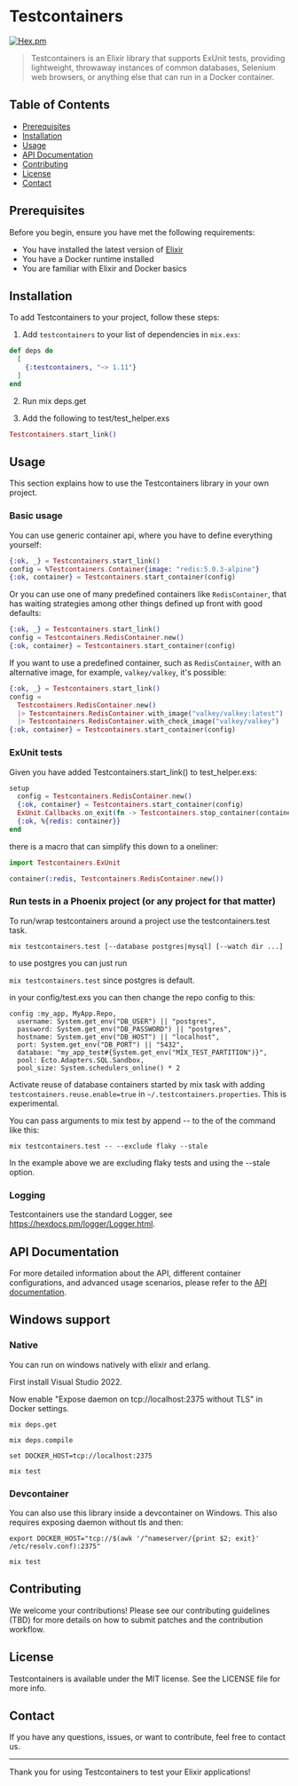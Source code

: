 # Testcontainers

[![Hex.pm](https://img.shields.io/hexpm/v/testcontainers.svg)](https://hex.pm/packages/testcontainers)

> Testcontainers is an Elixir library that supports ExUnit tests, providing lightweight, throwaway instances of common databases, Selenium web browsers, or anything else that can run in a Docker container.

## Table of Contents
- [Prerequisites](#prerequisites)
- [Installation](#installation)
- [Usage](#usage)
- [API Documentation](#api-documentation)
- [Contributing](#contributing)
- [License](#license)
- [Contact](#contact)

## Prerequisites

Before you begin, ensure you have met the following requirements:
- You have installed the latest version of [Elixir](https://elixir-lang.org/install.html)
- You have a Docker runtime installed
- You are familiar with Elixir and Docker basics

## Installation

To add Testcontainers to your project, follow these steps:

1. Add `testcontainers` to your list of dependencies in `mix.exs`:

```elixir
def deps do
  [
    {:testcontainers, "~> 1.11"}
  ]
end
```

2. Run mix deps.get

3. Add the following to test/test_helper.exs

```elixir
Testcontainers.start_link()
```

## Usage

This section explains how to use the Testcontainers library in your own project.

### Basic usage

You can use generic container api, where you have to define everything yourself:

```elixir
{:ok, _} = Testcontainers.start_link()
config = %Testcontainers.Container{image: "redis:5.0.3-alpine"}
{:ok, container} = Testcontainers.start_container(config)
```

Or you can use one of many predefined containers like `RedisContainer`, that has waiting strategies among other things defined up front with good defaults:

```elixir
{:ok, _} = Testcontainers.start_link()
config = Testcontainers.RedisContainer.new()
{:ok, container} = Testcontainers.start_container(config)
```

If you want to use a predefined container, such as `RedisContainer`, with an alternative image, for example, `valkey/valkey`, it's possible:

```elixir
{:ok, _} = Testcontainers.start_link()
config =
  Testcontainers.RedisContainer.new()
  |> Testcontainers.RedisContainer.with_image("valkey/valkey:latest")
  |> Testcontainers.RedisContainer.with_check_image("valkey/valkey")
{:ok, container} = Testcontainers.start_container(config)
```

### ExUnit tests

Given you have added Testcontainers.start_link() to test_helper.exs:

```elixir
setup 
  config = Testcontainers.RedisContainer.new()
  {:ok, container} = Testcontainers.start_container(config)
  ExUnit.Callbacks.on_exit(fn -> Testcontainers.stop_container(container.container_id) end)
  {:ok, %{redis: container}}
end
```

there is a macro that can simplify this down to a oneliner:

```elixir
import Testcontainers.ExUnit

container(:redis, Testcontainers.RedisContainer.new())
```

### Run tests in a Phoenix project (or any project for that matter)

To run/wrap testcontainers around a project use the testcontainers.test task.

`mix testcontainers.test [--database postgres|mysql] [--watch dir ...]`

to use postgres you can just run

`mix testcontainers.test` since postgres is default.

in your config/test.exs you can then change the repo config to this:

```
config :my_app, MyApp.Repo,
  username: System.get_env("DB_USER") || "postgres",
  password: System.get_env("DB_PASSWORD") || "postgres",
  hostname: System.get_env("DB_HOST") || "localhost",
  port: System.get_env("DB_PORT") || "5432",
  database: "my_app_test#{System.get_env("MIX_TEST_PARTITION")}",
  pool: Ecto.Adapters.SQL.Sandbox,
  pool_size: System.schedulers_online() * 2
```

Activate reuse of database containers started by mix task with adding `testcontainers.reuse.enable=true` in `~/.testcontainers.properties`. This is experimental.

You can pass arguments to mix test by append -- to the of the command like this:

`mix testcontainers.test -- --exclude flaky --stale`

In the example above we are excluding flaky tests and using the --stale option.

### Logging

Testcontainers use the standard Logger, see https://hexdocs.pm/logger/Logger.html.

## API Documentation

For more detailed information about the API, different container configurations, and advanced usage scenarios, please refer to the [API documentation](https://hexdocs.pm/testcontainers/api-reference.html).

## Windows support

### Native
You can run on windows natively with elixir and erlang. 

First install Visual Studio 2022.

Now enable "Expose daemon on tcp://localhost:2375 without TLS" in Docker settings.

`mix deps.get`

`mix deps.compile`

`set DOCKER_HOST=tcp://localhost:2375`

`mix test`

### Devcontainer

You can also use this library inside a devcontainer on Windows. This also requires exposing daemon without tls and then:

`export DOCKER_HOST="tcp://$(awk '/^nameserver/{print $2; exit}' /etc/resolv.conf):2375"`

`mix test`

## Contributing

We welcome your contributions! Please see our contributing guidelines (TBD) for more details on how to submit patches and the contribution workflow.

## License

Testcontainers is available under the MIT license. See the LICENSE file for more info.

## Contact

If you have any questions, issues, or want to contribute, feel free to contact us.

---

Thank you for using Testcontainers to test your Elixir applications!
